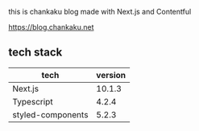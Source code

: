 this is chankaku blog made with Next.js and Contentful

https://blog.chankaku.net

## tech stack
|  tech | version |
| ------------- | ------------- |
| Next.js  | 10.1.3 |
| Typescript  | 4.2.4  |
| styled-components  | 5.2.3 |
